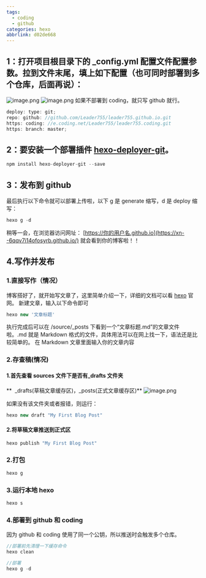 ```yaml
---
tags:
  - coding
  - github
categories: hexo
abbrlink: d02de668
---
```


## 1：打开项目根目录下的 \_config.yml 配置文件配置参数。拉到文件末尾，填上如下配置（也可同时部署到多个仓库，后面再说）：

![image.png](https://cdn.nlark.com/yuque/0/2020/png/241787/1588313278812-df6c1515-c7b2-4988-ab07-98655129341a.png#align=left&display=inline&height=144&margin=%5Bobject%20Object%5D&name=image.png&originHeight=288&originWidth=1052&size=44477&status=done&style=none&width=526)
![image.png](https://cdn.nlark.com/yuque/0/2020/png/241787/1588333533439-ce902a29-c0fc-49e0-90a7-90e71ce9c3aa.png#align=left&display=inline&height=120&margin=%5Bobject%20Object%5D&name=image.png&originHeight=240&originWidth=972&size=33032&status=done&style=none&width=486)
如果不部署到 coding，就只写 github 就行。

```javascript
deploy: type: git;
repo: github: //github.com/Leader755/leader755.github.io.git
https: coding: //e.coding.net/Leader755/leader755.coding.git
https: branch: master;
```

## 2：要安装一个部署插件 [hexo-deployer-git](https://github.com/hexojs/hexo-deployer-git)。

```javascript
npm install hexo-deployer-git --save
```

## 3：发布到 github

最后执行以下命令就可以部署上传啦，以下 g 是 generate 缩写，d 是 deploy 缩写：

```javascript
hexo g -d
```

稍等一会，在浏览器访问网址： [https://你的用户名.github.io](https://xn--6qqv7i14ofosyrb.github.io/) 就会看到你的博客啦！！

## 4.写作并发布

### 1.直接写作（情况）

博客搭好了，就开始写文章了，这里简单介绍一下，详细的文档可以看 [hexo](https://hexo.io/zh-cn/) 官网。
新建文章，输入以下命令即可

```javascript
hexo new '文章标题'
```

执行完成后可以在 /source/\_posts 下看到一个“文章标题.md”的文章文件啦。.md 就是 Markdown 格式的文件，具体用法可以在网上找一下，语法还是比较简单的。
在 Markdown 文章里面输入你的文章内容

### 2.存查稿(情况)

#### 1.首先查看 sources 文件下是否有\_drafts 文件夹

**  \_drafts(草稿文章缓存区)，\_posts(正式文章缓存区)**
![image.png](https://cdn.nlark.com/yuque/0/2020/png/241787/1588313764893-f9511ad0-1933-4c23-becd-bc162c0e8f3e.png#align=left&display=inline&height=149&margin=%5Bobject%20Object%5D&name=image.png&originHeight=298&originWidth=782&size=24987&status=done&style=none&width=391)

如果没有该文件夹或者报错，则运行：

```javascript
hexo new draft "My First Blog Post"
```

#### 2.将草稿文章推送到正式区

```javascript
hexo publish "My First Blog Post"
```

### 2.打包

```javascript
hexo g
```

### 3.运行本地 hexo

```javascript
hexo s
```

### 4.部署到 github 和 coding

因为 github 和 coding 使用了同一个公钥，所以推送时会触发多个仓库。

```javascript
//部署前先清理一下缓存命令
hexo clean

//部署
hexo g -d
```
